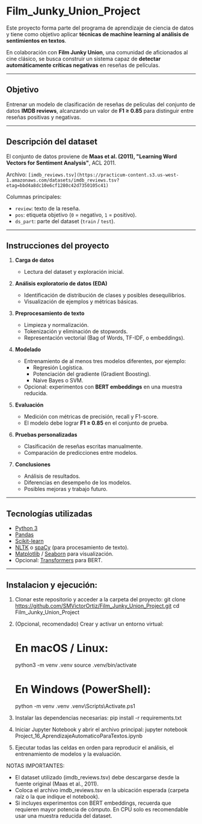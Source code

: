 # Film_Junky_Union_Project

Este proyecto forma parte del programa de aprendizaje de ciencia de datos y tiene como objetivo aplicar **técnicas de machine learning al análisis de sentimientos en textos**.  

En colaboración con **Film Junky Union**, una comunidad de aficionados al cine clásico, se busca construir un sistema capaz de **detectar automáticamente críticas negativas** en reseñas de películas.  

---

## Objetivo  

Entrenar un modelo de clasificación de reseñas de películas del conjunto de datos **IMDB reviews**, alcanzando un valor de **F1 ≥ 0.85** para distinguir entre reseñas positivas y negativas.  

---

## Descripción del dataset  

El conjunto de datos proviene de **Maas et al. (2011), "Learning Word Vectors for Sentiment Analysis"**, ACL 2011.  

Archivo: `[imdb_reviews.tsv](https://practicum-content.s3.us-west-1.amazonaws.com/datasets/imdb_reviews.tsv?etag=bbd4a8dc10e6cf1280c42d7350105c41)`  

Columnas principales:  

- `review`: texto de la reseña.  
- `pos`: etiqueta objetivo (`0` = negativo, `1` = positivo).  
- `ds_part`: parte del dataset (`train` / `test`).  

---

## Instrucciones del proyecto  

1. **Carga de datos**  
   - Lectura del dataset y exploración inicial.  

2. **Análisis exploratorio de datos (EDA)**  
   - Identificación de distribución de clases y posibles desequilibrios.  
   - Visualización de ejemplos y métricas básicas.  

3. **Preprocesamiento de texto**  
   - Limpieza y normalización.  
   - Tokenización y eliminación de stopwords.  
   - Representación vectorial (Bag of Words, TF-IDF, o embeddings).  

4. **Modelado**  
   - Entrenamiento de al menos tres modelos diferentes, por ejemplo:  
     - Regresión Logística.  
     - Potenciación del gradiente (Gradient Boosting).  
     - Naive Bayes o SVM.  
   - Opcional: experimentos con **BERT embeddings** en una muestra reducida.  

5. **Evaluación**  
   - Medición con métricas de precisión, recall y F1-score.  
   - El modelo debe lograr **F1 ≥ 0.85** en el conjunto de prueba.  

6. **Pruebas personalizadas**  
   - Clasificación de reseñas escritas manualmente.  
   - Comparación de predicciones entre modelos.  

7. **Conclusiones**  
   - Análisis de resultados.  
   - Diferencias en desempeño de los modelos.  
   - Posibles mejoras y trabajo futuro.  

---

## Tecnologías utilizadas  

- [Python 3](https://www.python.org/)  
- [Pandas](https://pandas.pydata.org/)  
- [Scikit-learn](https://scikit-learn.org/stable/)  
- [NLTK](https://www.nltk.org/) o [spaCy](https://spacy.io/) (para procesamiento de texto).  
- [Matplotlib](https://matplotlib.org/) / [Seaborn](https://seaborn.pydata.org/) para visualización.  
- Opcional: [Transformers](https://huggingface.co/transformers/) para BERT.  

---

## Instalacion y ejecución:

1) Clonar este repositorio y acceder a la carpeta del proyecto:
   git clone https://github.com/SMVictorOrtiz/Film_Junky_Union_Project.git
   cd Film_Junky_Union_Project

2) (Opcional, recomendado) Crear y activar un entorno virtual:
   # En macOS / Linux:
   python3 -m venv .venv
   source .venv/bin/activate

   # En Windows (PowerShell):
   python -m venv .venv
   .venv\Scripts\Activate.ps1

3) Instalar las dependencias necesarias:
   pip install -r requirements.txt

4) Iniciar Jupyter Notebook y abrir el archivo principal:
   jupyter notebook Project_16_AprendizajeAutomaticoParaTextos.ipynb

5) Ejecutar todas las celdas en orden para reproducir el análisis, el entrenamiento de modelos y la evaluación.


NOTAS IMPORTANTES:
- El dataset utilizado (imdb_reviews.tsv) debe descargarse desde la fuente original (Maas et al., 2011).
- Coloca el archivo imdb_reviews.tsv en la ubicación esperada (carpeta raíz o la que indique el notebook).
- Si incluyes experimentos con BERT embeddings, recuerda que requieren mayor potencia de cómputo. 
  En CPU solo es recomendable usar una muestra reducida del dataset.
